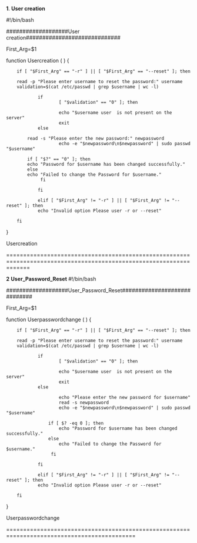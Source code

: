 **1**. **User creation**


#!/bin/bash

###################User creation#############################

First_Arg=$1

function Usercreation ( ) {

        if [ "$First_Arg" == "-r" ] || [ "$First_Arg" == "--reset" ]; then

        read -p "Please enter username to reset the password:" username
        validation=$(cat /etc/passwd | grep $username | wc -l)

                if
                        [ "$validation" == "0" ]; then

                        echo "$username user  is not present on the server"
                        exit
                else
			
			read -s "Please enter the new password:" newpassword
                        echo -e "$newpassword\n$newpassword" | sudo passwd "$username"
                      
		    if [ "$?" == "0" ]; then
			echo "Password for $username has been changed successfully."
		    else
			echo "Failed to change the Password for $username."		
	             fi

                fi

                elif [ "$First_Arg" != "-r" ] || [ "$First_Arg" != "--reset" ]; then
                echo "Invalid option Please user -r or --reset"

        fi

}


Usercreation

===================================================================================================================

**2** **User_Password_Reset**
#!/bin/bash

###################User_Password_Reset#############################

First_Arg=$1

function Userpasswordchange ( ) {

        if [ "$First_Arg" == "-r" ] || [ "$First_Arg" == "--reset" ]; then

        read -p "Please enter username to reset the password:" username
        validation=$(cat /etc/passwd | grep $username | wc -l)

                if
                        [ "$validation" == "0" ]; then

                        echo "$username user  is not present on the server"
                        exit
                else

                        echo "Please enter the new password for $username"
                        read -s newpassword
                        echo -e "$newpassword\n$newpassword" | sudo passwd "$username"

                    if [ $? -eq 0 ]; then
                        echo "Password for $username has been changed successfully."
                    else
                        echo "Failed to change the Password for $username."
                     fi

                fi

                elif [ "$First_Arg" != "-r" ] || [ "$First_Arg" != "--reset" ]; then
                echo "Invalid option Please user -r or --reset"

        fi

}

Userpasswordchange

============================================================================================
